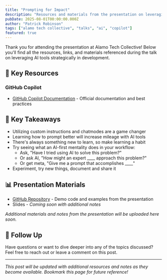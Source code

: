 ```yaml
---
title: "Prompting for Impact"
description: "Resources and materials from the presentation on leveraging AI tools effectively - moving beyond basic code generation to strategic thinking."
pubDate: 2025-08-01T00:00:00.000Z
author: "Patrick Robinson"
tags: ["alamo tech collective", "talks", "ai", "copilot"]
featured: true
---
```



Thank you for attending the presentation at Alamo Tech Collective! Below you'll find all the resources, links, and materials referenced during the talk on leveraging AI tools strategically in development.

## 📖 Key Resources

### GitHub Copilot

- [GitHub Copilot Documentation](https://docs.github.com/en/copilot) - Official documentation and best practices


## 🎯 Key Takeaways

- Utilizing custom instructions and chatmodes are a game changer
- Learning how to prompt better will increase mileage with AI tools
- There's always something new to learn, so make learning a habit
- Try seeing what an AI-first mentality does in your workflow:
  - Ask, "Have I tried using AI to solve this problem?"
  - Or ask AI, "How might an expert ____ approach this problem?"
  - Or get meta, "Give me a prompt that accomplishes ____"
- Experiment, try new things, document and share it


## 📊 Presentation Materials

- [GitHub Repository](https://github.com/patrob/simple-react-vite-app) - Demo code and examples from the presentation
- Slides - *Coming soon with additional notes*

*Additional materials and notes from the presentation will be uploaded here soon.*


## 📧 Follow Up

Have questions or want to dive deeper into any of the topics discussed? Feel free to reach out or leave a comment on this post.

---

*This post will be updated with additional resources and notes as they become available. Bookmark this page for future reference!*